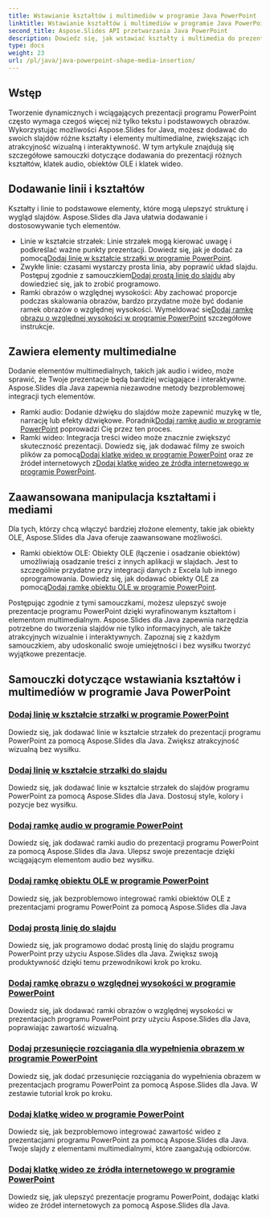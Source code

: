 ```yaml
---
title: Wstawianie kształtów i multimediów w programie Java PowerPoint
linktitle: Wstawianie kształtów i multimediów w programie Java PowerPoint
second_title: Aspose.Slides API przetwarzania Java PowerPoint
description: Dowiedz się, jak wstawiać kształty i multimedia do prezentacji programu PowerPoint za pomocą Aspose.Slides dla Java. Samouczki obejmują dodawanie linii, dźwięku, obiektów OLE i filmów.
type: docs
weight: 23
url: /pl/java/java-powerpoint-shape-media-insertion/
---
```


## Wstęp

Tworzenie dynamicznych i wciągających prezentacji programu PowerPoint często wymaga czegoś więcej niż tylko tekstu i podstawowych obrazów. Wykorzystując możliwości Aspose.Slides for Java, możesz dodawać do swoich slajdów różne kształty i elementy multimedialne, zwiększając ich atrakcyjność wizualną i interaktywność. W tym artykule znajdują się szczegółowe samouczki dotyczące dodawania do prezentacji różnych kształtów, klatek audio, obiektów OLE i klatek wideo.

## Dodawanie linii i kształtów

Kształty i linie to podstawowe elementy, które mogą ulepszyć strukturę i wygląd slajdów. Aspose.Slides dla Java ułatwia dodawanie i dostosowywanie tych elementów.

-  Linie w kształcie strzałek: Linie strzałek mogą kierować uwagę i podkreślać ważne punkty prezentacji. Dowiedz się, jak je dodać za pomocą[Dodaj linię w kształcie strzałki w programie PowerPoint](./add-arrow-shaped-line-powerpoint/).
- Zwykłe linie: czasami wystarczy prosta linia, aby poprawić układ slajdu. Postępuj zgodnie z samouczkiem[Dodaj prostą linię do slajdu](./add-plain-line-slide/) aby dowiedzieć się, jak to zrobić programowo.
-  Ramki obrazów o względnej wysokości: Aby zachować proporcje podczas skalowania obrazów, bardzo przydatne może być dodanie ramek obrazów o względnej wysokości. Wymeldować się[Dodaj ramkę obrazu o względnej wysokości w programie PowerPoint](./add-relative-scale-height-picture-frame-powerpoint/) szczegółowe instrukcje.

## Zawiera elementy multimedialne

Dodanie elementów multimedialnych, takich jak audio i wideo, może sprawić, że Twoje prezentacje będą bardziej wciągające i interaktywne. Aspose.Slides dla Java zapewnia niezawodne metody bezproblemowej integracji tych elementów.

-  Ramki audio: Dodanie dźwięku do slajdów może zapewnić muzykę w tle, narrację lub efekty dźwiękowe. Poradnik[Dodaj ramkę audio w programie PowerPoint](./add-audio-frame-powerpoint/) poprowadzi Cię przez ten proces.
- Ramki wideo: Integracja treści wideo może znacznie zwiększyć skuteczność prezentacji. Dowiedz się, jak dodawać filmy ze swoich plików za pomocą[Dodaj klatkę wideo w programie PowerPoint](./add-video-frame-powerpoint/) oraz ze źródeł internetowych z[Dodaj klatkę wideo ze źródła internetowego w programie PowerPoint](./add-video-frame-web-source-powerpoint/).

## Zaawansowana manipulacja kształtami i mediami

Dla tych, którzy chcą włączyć bardziej złożone elementy, takie jak obiekty OLE, Aspose.Slides dla Java oferuje zaawansowane możliwości.

-  Ramki obiektów OLE: Obiekty OLE (łączenie i osadzanie obiektów) umożliwiają osadzanie treści z innych aplikacji w slajdach. Jest to szczególnie przydatne przy integracji danych z Excela lub innego oprogramowania. Dowiedz się, jak dodawać obiekty OLE za pomocą[Dodaj ramkę obiektu OLE w programie PowerPoint](./add-ole-object-frame-powerpoint/).

Postępując zgodnie z tymi samouczkami, możesz ulepszyć swoje prezentacje programu PowerPoint dzięki wyrafinowanym kształtom i elementom multimedialnym. Aspose.Slides dla Java zapewnia narzędzia potrzebne do tworzenia slajdów nie tylko informacyjnych, ale także atrakcyjnych wizualnie i interaktywnych. Zapoznaj się z każdym samouczkiem, aby udoskonalić swoje umiejętności i bez wysiłku tworzyć wyjątkowe prezentacje.
## Samouczki dotyczące wstawiania kształtów i multimediów w programie Java PowerPoint
### [Dodaj linię w kształcie strzałki w programie PowerPoint](./add-arrow-shaped-line-powerpoint/)
Dowiedz się, jak dodawać linie w kształcie strzałek do prezentacji programu PowerPoint za pomocą Aspose.Slides dla Java. Zwiększ atrakcyjność wizualną bez wysiłku.
### [Dodaj linię w kształcie strzałki do slajdu](./add-arrow-shaped-line-slide/)
Dowiedz się, jak dodawać linie w kształcie strzałek do slajdów programu PowerPoint za pomocą Aspose.Slides dla Java. Dostosuj style, kolory i pozycje bez wysiłku.
### [Dodaj ramkę audio w programie PowerPoint](./add-audio-frame-powerpoint/)
Dowiedz się, jak dodawać ramki audio do prezentacji programu PowerPoint za pomocą Aspose.Slides dla Java. Ulepsz swoje prezentacje dzięki wciągającym elementom audio bez wysiłku.
### [Dodaj ramkę obiektu OLE w programie PowerPoint](./add-ole-object-frame-powerpoint/)
Dowiedz się, jak bezproblemowo integrować ramki obiektów OLE z prezentacjami programu PowerPoint za pomocą Aspose.Slides dla Java
### [Dodaj prostą linię do slajdu](./add-plain-line-slide/)
Dowiedz się, jak programowo dodać prostą linię do slajdu programu PowerPoint przy użyciu Aspose.Slides dla Java. Zwiększ swoją produktywność dzięki temu przewodnikowi krok po kroku.
### [Dodaj ramkę obrazu o względnej wysokości w programie PowerPoint](./add-relative-scale-height-picture-frame-powerpoint/)
Dowiedz się, jak dodawać ramki obrazów o względnej wysokości w prezentacjach programu PowerPoint przy użyciu Aspose.Slides dla Java, poprawiając zawartość wizualną.
### [Dodaj przesunięcie rozciągania dla wypełnienia obrazem w programie PowerPoint](./add-stretch-offset-image-fill-powerpoint/)
Dowiedz się, jak dodać przesunięcie rozciągania do wypełnienia obrazem w prezentacjach programu PowerPoint za pomocą Aspose.Slides dla Java. W zestawie tutorial krok po kroku.
### [Dodaj klatkę wideo w programie PowerPoint](./add-video-frame-powerpoint/)
Dowiedz się, jak bezproblemowo integrować zawartość wideo z prezentacjami programu PowerPoint za pomocą Aspose.Slides dla Java. Twoje slajdy z elementami multimedialnymi, które zaangażują odbiorców.
### [Dodaj klatkę wideo ze źródła internetowego w programie PowerPoint](./add-video-frame-web-source-powerpoint/)
Dowiedz się, jak ulepszyć prezentacje programu PowerPoint, dodając klatki wideo ze źródeł internetowych za pomocą Aspose.Slides dla Java.